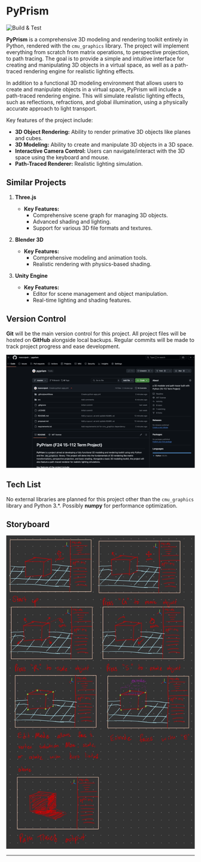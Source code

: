 # PyPrism

![Build & Test](https://github.com/manorajesh/pyprism/actions/workflows/python-app.yml/badge.svg)

**PyPrism** is a comprehensive 3D modeling and rendering toolkit entirely in Python, rendered with the `cmu_graphics` library. The project will implement everything from scratch from matrix operations, to perspective projection, to path tracing. The goal is to provide a simple and intuitive interface for creating and manipulating 3D objects in a virtual space, as well as a path-traced rendering engine for realistic lighting effects.

In addition to a functional 3D modeling environment that allows users to create and manipulate objects in a virtual space, PyPrism will include a path-traced rendering engine. This will simulate realistic lighting effects, such as reflections, refractions, and global illumination, using a physically accurate approach to light transport.

Key features of the project include:

- **3D Object Rendering:** Ability to render primative 3D objects like planes and cubes.
- **3D Modeling:** Ability to create and manipulate 3D objects in a 3D space.
- **Interactive Camera Control:** Users can navigate/interact with the 3D space using the keyboard and mouse.
- **Path-Traced Renderer:** Realistic lighting simulation.

## Similar Projects

1. **Three.js**

   - **Key Features:**
     - Comprehensive scene graph for managing 3D objects.
     - Advanced shading and lighting.
     - Support for various 3D file formats and textures.

2. **Blender 3D**

   - **Key Features:**
     - Comprehensive modeling and animation tools.
     - Realistic rendering with physics-based shading.

3. **Unity Engine**

   - **Key Features:**
     - Editor for scene management and object manipulation.
     - Real-time lighting and shading features.

## Version Control

**Git** will be the main version control for this project. All project files will be hosted on **GitHub** alongside local backups. Regular commits will be made to track project progress and ease development.

![Github Screenshot](https://github.com/manorajesh/pyprism/blob/master/images/repo.png)

## Tech List

No external libraries are planned for this project other than the `cmu_graphics` library and Python 3.\*. Possibly **numpy** for performance optimization.

## Storyboard

![Storyboard](https://github.com/manorajesh/pyprism/blob/master/images/storyboard.jpg)

---
